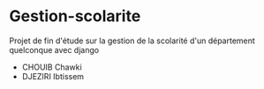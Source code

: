 # Gestion-scolarite
Projet de fin d'étude sur la gestion de la scolarité d'un département quelconque avec django

<ul>
<li>CHOUIB Chawki</li>
<li>DJEZIRI Ibtissem</li>
</ul>